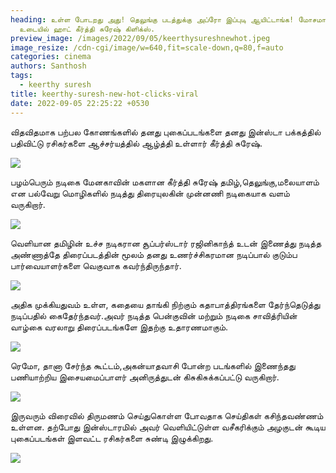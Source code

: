 ```yaml
---
heading: உள்ள போடறது அது! தெலுங்கு படத்துக்கு அப்ரோ இப்புடி ஆயிட்டாங்க! மோசமான
  உடையில் ஹாட் கீர்த்தி சுரேஷ் கிளிக்ஸ்.
preview_image: /images/2022/09/05/keerthysureshnewhot.jpeg
image_resize: /cdn-cgi/image/w=640,fit=scale-down,q=80,f=auto
categories: cinema
authors: Santhosh
tags:
  - keerthy suresh
title: keerthy-suresh-new-hot-clicks-viral
date: 2022-09-05 22:25:22 +0530
---
```

விதவிதமாக பற்பல கோணங்களில் தனது புகைப்படங்களை தனது இன்ஸ்டா பக்கத்தில் பதிவிட்டு ரசிகர்களை ஆச்சர்யத்தில் ஆழ்த்தி உள்ளார் கீர்த்தி  சுரேஷ்.

![](/images/2022/09/05/keerthy-suresh-new-hot-clicks-viral.jpeg)

பழம்பெரும் நடிகை மேனகாவின் மகளான கீர்த்தி சுரேஷ் தமிழ்,தெலுங்கு,மலையாளம் என பல்வேறு மொழிகளில் நடித்து திரையுலகின் முன்னணி நடிகையாக வளம் வருகிறார். 

![](/images/2022/09/05/keerthy-suresh-new-hot-clicks-viral2.jpeg)

வெளியான தமிழின் உச்ச நடிகரான சூப்பர்ஸ்டார் ரஜினிகாந்த் உடன் இணைத்து நடித்த அண்ணாத்தே திரைப்படத்தின் மூலம் தனது உணர்ச்சிகரமான நடிப்பால் குடும்ப பார்வையாளர்களை வெகுவாக கவர்ந்திருந்தார். 

![](/images/2022/09/05/keerthy-suresh-new-hot-clicks-viral4.jpeg)

அதிக முக்கியதுவம் உள்ள, கதையை தாங்கி நிற்கும் கதாபாத்திரங்களை தேர்ந்தெடுத்து நடிப்பதில் கைதேர்ந்தவர்.அவர் நடித்த பென்குவின் மற்றும்  நடிகை சாவித்ரியின் வாழ்கை வரலாறு திரைப்படங்களே இதற்கு  உதாரணமாகும்.

![](/images/2022/09/05/keerthy-suresh-new-hot-clicks-viral6.jpeg)

ரெமோ, தானா சேர்ந்த கூட்டம்,அகன்யாதவாசி போன்ற படங்களில் இணைந்தது பணியாற்றிய  இசையமைப்பாளர் அனிருத்துடன் கிசுகிசுக்கப்பட்டு வருகிறார்.

![](/images/2022/09/05/keerthy-suresh-new-hot-clicks-viral8.jpeg)

இருவரும் விரைவில் திருமணம் செய்துகொள்ள போவதாக செய்திகள் கசிந்தவண்ணம் உள்ளன. தற்போது இன்ஸ்டாரமில் அவர் வெளியிட்டுள்ள வசீகரிக்கும் அழகுடன் கூடிய புகைப்படங்கள் இளவட்ட  ரசிகர்களை  சுண்டி இழுக்கிறது.

![](/images/2022/09/05/keerthy-suresh-new-hot-clicks-viral22.jpeg)